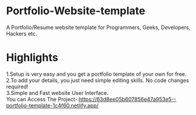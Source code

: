 # Portfolio-Website-template
A Portfolio/Resume website template for Programmers, Geeks, Developers, Hackers etc.

# Highlights
1.Setup is very easy and you get a portfolio template of your own for free.<br>
2.To add your details, you just need simple editing skills. No code changes required!<br>
3.Simple and Fast website User Interface.<br>
You can Access The Project-:https://63d8ee05b607856e47a953e5--portfolio-template-1c4f60.netlify.app/
